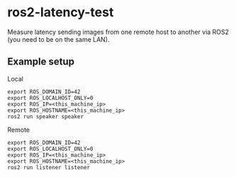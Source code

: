 # ros2-latency-test
Measure latency sending images from one remote host to another via ROS2 (you need to be on the same LAN).

## Example setup
Local
~~~
export ROS_DOMAIN_ID=42
export ROS_LOCALHOST_ONLY=0
export ROS_IP=<this_machine_ip>
export ROS_HOSTNAME=<this_machine_ip>
ros2 run speaker speaker
~~~

Remote
~~~
export ROS_DOMAIN_ID=42
export ROS_LOCALHOST_ONLY=0
export ROS_IP=<this_machine_ip>
export ROS_HOSTNAME=<this_machine_ip>
ros2 run listener listener
~~~
